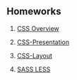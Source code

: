 ## Homeworks
01. [CSS Overview](01.CSS_Overview)

02. [CSS-Presentation](02.CSS-Presentation)

03. [CSS-Layout](03.CSS-Layout)

04. [SASS LESS](04.SASS_LESS)